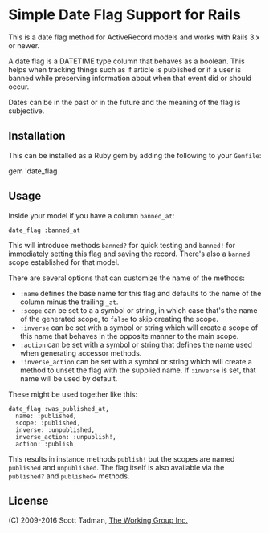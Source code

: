 # Simple Date Flag Support for Rails

This is a date flag method for ActiveRecord models and works with Rails 3.x
or newer.

A date flag is a DATETIME type column that behaves as a boolean. This helps
when tracking things such as if article is published or if a user is banned
while preserving information about when that event did or should occur.

Dates can be in the past or in the future and the meaning of the flag is
subjective.

## Installation

This can be installed as a Ruby gem by adding the following to your `Gemfile`:

  gem 'date_flag

## Usage

Inside your model if you have a column `banned_at`:

    date_flag :banned_at

This will introduce methods `banned?` for quick testing and `banned!` for
immediately setting this flag and saving the record. There's also a `banned`
scope established for that model.

There are several options that can customize the name of the methods:

* `:name` defines the base name for this flag and defaults to the name of the
column minus the trailing `_at`.
* `:scope` can be set to a a symbol or string, in which case that's the name of
the generated scope, to `false` to skip creating the scope.
* `:inverse` can be set with a symbol or string which will create a scope of
this name that behaves in the opposite manner to the main scope.
* `:action` can be set with a symbol or string that defines the name used
when generating accessor methods.
* `:inverse_action` can be set with a symbol or string which will create a
method to unset the flag with the supplied name. If `:inverse` is set, that
name will be used by default.

These might be used together like this:
   
    date_flag :was_published_at,
      name: :published,
      scope: :published,
      inverse: :unpublished,
      inverse_action: :unpublish!,
      action: :publish

This results in instance methods `publish!` but the scopes are named
`published` and `unpublished`. The flag itself is also available via the
`published?` and `published=` methods.

## License

(C) 2009-2016 Scott Tadman, [The Working Group Inc.](http://twg.ca/)

